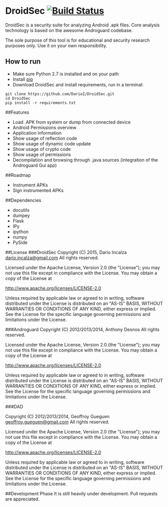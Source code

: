 # DroidSec [![Build Status](https://travis-ci.org/DarioI/DroidSec.svg?branch=master)](https://travis-ci.org/DarioI/DroidSec)
DroidSec is a security suite for analyzing Android .apk files. Core analysis technology is based on the awesome Androguard codebase.

The sole purpose of this tool is for educational and security research purposes only. Use it on your own responsibility. 
## How to run
- Make sure Python 2.7 is installed and on your path
- Install [pip](https://pip.pypa.io/en/latest/installing.html)
- Download DroidSec and install requirements, run in a terminal: 
```
git clone https://github.com/DarioI/DroidSec.git
cd DroidSec
pip install -r requirements.txt
```

##Features
- Load .APK from system or dump from connected device
- Android Permissions overview
- Application information
- Show usage of reflection code
- Show usage of dynamic code update
- Show usage of crypto code
- Show usage of permissions
- Decompilation and browsing through .java sources (integration of the Androguard Gui app)

##Roadmap
- Instrument APKs
- Sign instrumented APKs

##Dependencies
- docutils
- dumpey
- Flask
- IPy
- ipython
- numpy
- PySide


##License
###DroidSec
Copyright (C) 2015, Dario Incalza <dario.incalza@gmail.com>
All rights reserved.

Licensed under the Apache License, Version 2.0 (the "License");
you may not use this file except in compliance with the License.
You may obtain a copy of the License at

  http://www.apache.org/licenses/LICENSE-2.0

Unless required by applicable law or agreed to in writing, software
distributed under the License is distributed on an "AS-IS" BASIS,
WITHOUT WARRANTIES OR CONDITIONS OF ANY KIND, either express or implied.
See the License for the specific language governing permissions and
limitations under the License.

###Androguard
Copyright (C) 2012/2013/2014, Anthony Desnos <desnos at t0t0.fr>
All rights reserved.

Licensed under the Apache License, Version 2.0 (the "License");
you may not use this file except in compliance with the License.
You may obtain a copy of the License at

  http://www.apache.org/licenses/LICENSE-2.0

Unless required by applicable law or agreed to in writing, software
distributed under the License is distributed on an "AS-IS" BASIS,
WITHOUT WARRANTIES OR CONDITIONS OF ANY KIND, either express or implied.
See the License for the specific language governing permissions and
limitations under the License.

###DAD

Copyright (C) 2012/2013/2014, Geoffroy Gueguen <geoffroy.gueguen@gmail.com>
All rights reserved.

Licensed under the Apache License, Version 2.0 (the "License");
you may not use this file except in compliance with the License.
You may obtain a copy of the License at

  http://www.apache.org/licenses/LICENSE-2.0

Unless required by applicable law or agreed to in writing, software
distributed under the License is distributed on an "AS-IS" BASIS,
WITHOUT WARRANTIES OR CONDITIONS OF ANY KIND, either express or implied.
See the License for the specific language governing permissions and
limitations under the License.

##Development Phase
It is still heavily under development. Pull requests are appreciated. 
